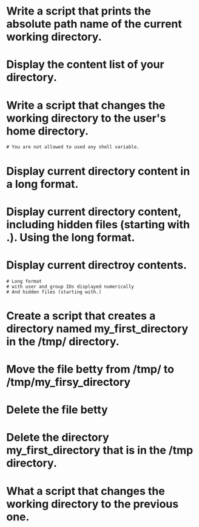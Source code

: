 # Write a script that prints the absolute path name of the current working directory.
# Display the content list of your directory.
# Write a script that changes the working directory to the user's home directory.
	# You are not allowed to used any shell variable.
# Display current directory content in a long format.
# Display current directory content, including hidden files (starting with .). Using the long format.
# Display current directroy contents.
	# Long format
	# with user and group IDs displayed numerically
	# And hidden files (starting with.) 
# Create a script that creates a directory named my_first_directory in the /tmp/ directory.
# Move the file betty from /tmp/ to /tmp/my_firsy_directory
# Delete the file betty
# Delete the directory my_first_directory that is in the /tmp directory.
# What a script that changes the working directory to the previous one.
